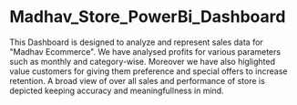 # Madhav_Store_PowerBi_Dashboard
This Dashboard is designed to analyze and represent sales data for "Madhav Ecommerce".
We have analysed profits for various parameters such as monthly and category-wise.
Moreover we have also higlighted value customers for giving them preference and special offers to increase retention.
A broad view of over all sales and performance of store is depicted keeping accuracy and meaningfullness in mind.

